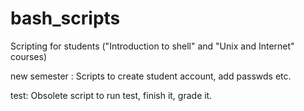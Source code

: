 # bash_scripts
Scripting for students ("Introduction to shell" and "Unix and Internet" courses)

new semester : Scripts to create student account, add passwds etc.

test: Obsolete script to run test, finish it, grade it.
